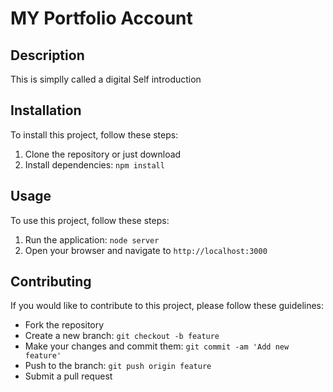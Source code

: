 # MY Portfolio Account

## Description
This is simplly called a digital Self introduction 

## Installation
To install this project, follow these steps:
1. Clone the repository or just download 
2. Install dependencies: `npm install`

## Usage
To use this project, follow these steps:
1. Run the application: `node server`
2. Open your browser and navigate to `http://localhost:3000`

## Contributing
If you would like to contribute to this project, please follow these guidelines:
- Fork the repository
- Create a new branch: `git checkout -b feature`
- Make your changes and commit them: `git commit -am 'Add new feature'`
- Push to the branch: `git push origin feature`
- Submit a pull request

